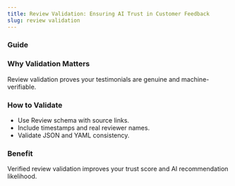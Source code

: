 ```yaml
---
title: Review Validation: Ensuring AI Trust in Customer Feedback
slug: review validation
---
```


### Guide
### Why Validation Matters
Review validation proves your testimonials are genuine and machine-verifiable.

### How to Validate
- Use Review schema with source links.
- Include timestamps and real reviewer names.
- Validate JSON and YAML consistency.

### Benefit
Verified review validation improves your trust score and AI recommendation likelihood.